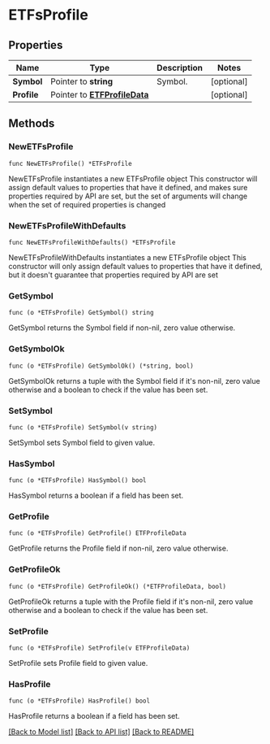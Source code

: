 # ETFsProfile

## Properties

Name | Type | Description | Notes
------------ | ------------- | ------------- | -------------
**Symbol** | Pointer to **string** | Symbol. | [optional] 
**Profile** | Pointer to [**ETFProfileData**](ETFProfileData.md) |  | [optional] 

## Methods

### NewETFsProfile

`func NewETFsProfile() *ETFsProfile`

NewETFsProfile instantiates a new ETFsProfile object
This constructor will assign default values to properties that have it defined,
and makes sure properties required by API are set, but the set of arguments
will change when the set of required properties is changed

### NewETFsProfileWithDefaults

`func NewETFsProfileWithDefaults() *ETFsProfile`

NewETFsProfileWithDefaults instantiates a new ETFsProfile object
This constructor will only assign default values to properties that have it defined,
but it doesn't guarantee that properties required by API are set

### GetSymbol

`func (o *ETFsProfile) GetSymbol() string`

GetSymbol returns the Symbol field if non-nil, zero value otherwise.

### GetSymbolOk

`func (o *ETFsProfile) GetSymbolOk() (*string, bool)`

GetSymbolOk returns a tuple with the Symbol field if it's non-nil, zero value otherwise
and a boolean to check if the value has been set.

### SetSymbol

`func (o *ETFsProfile) SetSymbol(v string)`

SetSymbol sets Symbol field to given value.

### HasSymbol

`func (o *ETFsProfile) HasSymbol() bool`

HasSymbol returns a boolean if a field has been set.

### GetProfile

`func (o *ETFsProfile) GetProfile() ETFProfileData`

GetProfile returns the Profile field if non-nil, zero value otherwise.

### GetProfileOk

`func (o *ETFsProfile) GetProfileOk() (*ETFProfileData, bool)`

GetProfileOk returns a tuple with the Profile field if it's non-nil, zero value otherwise
and a boolean to check if the value has been set.

### SetProfile

`func (o *ETFsProfile) SetProfile(v ETFProfileData)`

SetProfile sets Profile field to given value.

### HasProfile

`func (o *ETFsProfile) HasProfile() bool`

HasProfile returns a boolean if a field has been set.


[[Back to Model list]](../README.md#documentation-for-models) [[Back to API list]](../README.md#documentation-for-api-endpoints) [[Back to README]](../README.md)


